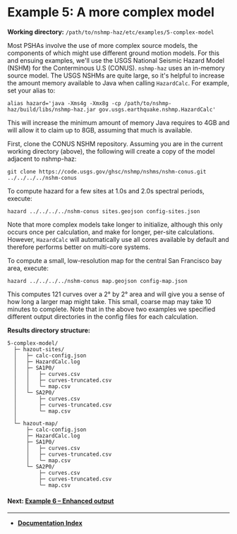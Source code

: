 # Example 5: A more complex model

__Working directory:__ `/path/to/nshmp-haz/etc/examples/5-complex-model`

Most PSHAs involve the use of more complex source models, the components of which
might use different ground motion models. For this and ensuing examples, we'll use the
USGS National Seismic Hazard Model (NSHM) for the Conterminous U.S (CONUS). `nshmp-haz`
uses an in-memory source model. The USGS NSHMs are quite large, so it's helpful to increase
the amount memory available to Java when calling `HazardCalc`. For example, set your alias to:

```Shell
alias hazard='java -Xms4g -Xmx8g -cp /path/to/nshmp-haz/build/libs/nshmp-haz.jar gov.usgs.earthquake.nshmp.HazardCalc'
```

This will increase the minimum amount of memory Java requires to 4GB and will allow it to claim
up to 8GB, assuming that much is available.

First, clone the CONUS NSHM repository. Assuming you are in the current working directory
(above), the following will create a copy of the model adjacent to nshmp-haz:

```Shell
git clone https://code.usgs.gov/ghsc/nshmp/nshms/nshm-conus.git ../../../../nshm-conus
```

To compute hazard for a few sites at 1.0s and 2.0s spectral periods, execute:

```Shell
hazard ../../../../nshm-conus sites.geojson config-sites.json
```

Note that more complex models take longer to initialize, although this only occurs once per
calculation, and make for longer, per-site calculations. However, `HazardCalc` will automatically
use all cores available by default and therefore performs better on multi-core systems.

To compute a small, low-resolution map for the central San Francisco bay area, execute:

```Shell
hazard ../../../../nshm-conus map.geojson config-map.json
```

This computes 121 curves over a 2° by 2° area and will give you a sense of how long a larger map
might take. This small, coarse map may take 10 minutes to complete. Note that in the above two
examples we specified different output directories in the config files for each calculation.

__Results directory structure:__

```text
5-complex-model/
  ├─ hazout-sites/
  │   ├─ calc-config.json
  │   ├─ HazardCalc.log
  │   ├─ SA1P0/
  │   │   ├─ curves.csv
  │   │   ├─ curves-truncated.csv
  │   │   └─ map.csv
  │   └─ SA2P0/
  │       ├─ curves.csv
  │       ├─ curves-truncated.csv
  │       └─ map.csv
  │
  └─ hazout-map/
      ├─ calc-config.json
      ├─ HazardCalc.log
      ├─ SA1P0/
      │   ├─ curves.csv
      │   ├─ curves-truncated.csv
      │   └─ map.csv
      └─ SA2P0/
          ├─ curves.csv
          ├─ curves-truncated.csv
          └─ map.csv
```

<!-- markdownlint-disable MD001 -->
#### Next: [Example 6 – Enhanced output](../6-enhanced-output/README.md)

---

* [**Documentation Index**](../../../docs/README.md)
